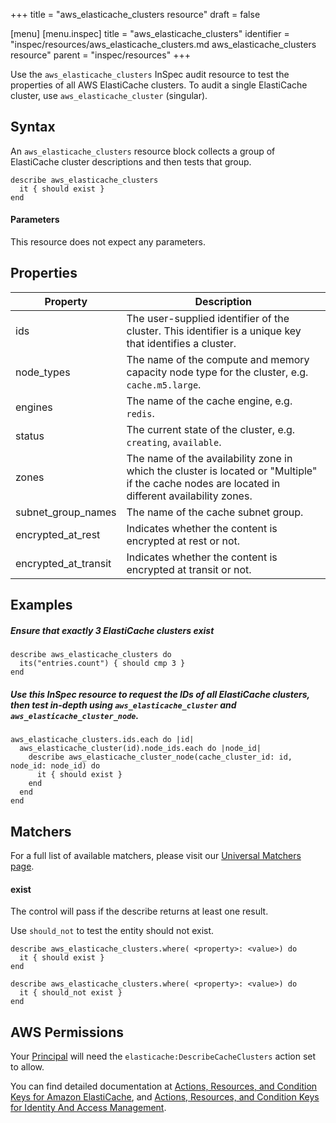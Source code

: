 +++
title = "aws_elasticache_clusters resource"
draft = false

[menu]
  [menu.inspec]
    title = "aws_elasticache_clusters"
    identifier = "inspec/resources/aws_elasticache_clusters.md aws_elasticache_clusters resource"
    parent = "inspec/resources"
+++


Use the `aws_elasticache_clusters` InSpec audit resource to test the properties of all AWS ElastiCache clusters. To audit a single ElastiCache cluster, use `aws_elasticache_cluster` (singular).

## Syntax

An `aws_elasticache_clusters` resource block collects a group of ElastiCache cluster descriptions and then tests that group.

    describe aws_elasticache_clusters
      it { should exist }
    end   
    
#### Parameters

This resource does not expect any parameters.

## Properties

|Property                  | Description|
| ---                      | --- |
|ids                       | The user-supplied identifier of the cluster. This identifier is a unique key that identifies a cluster. |
|node\_types               | The name of the compute and memory capacity node type for the cluster, e.g. `cache.m5.large`. |
|engines                   | The name of the cache engine, e.g. `redis`. |
|status                    | The current state of the cluster, e.g. `creating`, `available`. |
|zones                     | The name of the availability zone in which the cluster is located or "Multiple" if the cache nodes are located in different availability zones.|
|subnet\_group\_names      | The name of the cache subnet group.|
|encrypted\_at\_rest       | Indicates whether the content is encrypted at rest or not. |
|encrypted\_at\_transit    | Indicates whether the content is encrypted at transit or not. |

## Examples

##### Ensure that exactly 3 ElastiCache clusters exist
    describe aws_elasticache_clusters do
      its("entries.count") { should cmp 3 }
    end

##### Use this InSpec resource to request the IDs of all ElastiCache clusters, then test in-depth using `aws_elasticache_cluster` and `aws_elasticache_cluster_node`.
    aws_elasticache_clusters.ids.each do |id|
      aws_elasticache_cluster(id).node_ids.each do |node_id|
        describe aws_elasticache_cluster_node(cache_cluster_id: id, node_id: node_id) do
          it { should exist }
        end
      end
    end

## Matchers

For a full list of available matchers, please visit our [Universal Matchers page](https://www.inspec.io/docs/reference/matchers/). 

#### exist

The control will pass if the describe returns at least one result.

Use `should_not` to test the entity should not exist.

    describe aws_elasticache_clusters.where( <property>: <value>) do
      it { should exist }
    end
      
    describe aws_elasticache_clusters.where( <property>: <value>) do
      it { should_not exist }
    end
    
## AWS Permissions

Your [Principal](https://docs.aws.amazon.com/IAM/latest/UserGuide/intro-structure.html#intro-structure-principal) will need the `elasticache:DescribeCacheClusters` action set to allow.

You can find detailed documentation at [Actions, Resources, and Condition Keys for Amazon ElastiCache](https://docs.aws.amazon.com/IAM/latest/UserGuide/list_amazonelasticache.html), and [Actions, Resources, and Condition Keys for Identity And Access Management](https://docs.aws.amazon.com/IAM/latest/UserGuide/list_identityandaccessmanagement.html).